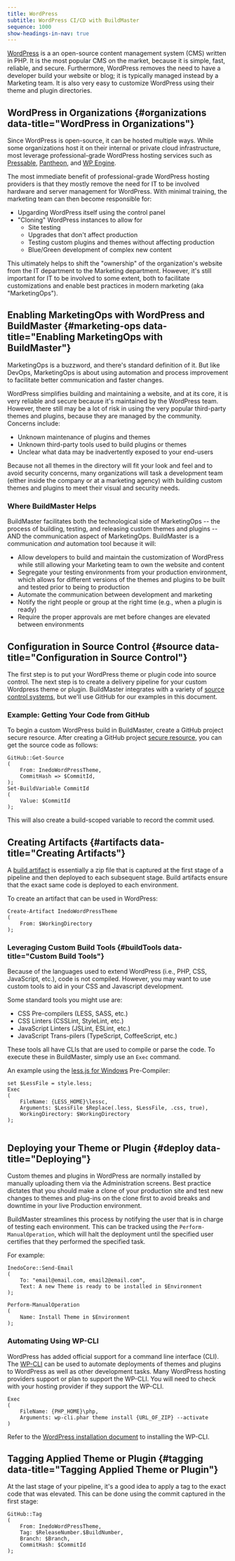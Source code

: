 ```yaml
---
title: WordPress
subtitle: WordPress CI/CD with BuildMaster
sequence: 1000
show-headings-in-nav: true
---
```


[WordPress](https://wordpress.org/) is a an open-source content management system (CMS) written in PHP. It is the most popular CMS on the market, because it is simple, fast, reliable, and secure. Furthermore, WordPress removes the need to have a developer build your website or blog; it is typically managed instead by a Marketing team. It is also very easy to customize WordPress using their theme and plugin directories.


## WordPress in Organizations {#organizations data-title="WordPress in Organizations"}

Since WordPress is open-source, it can be hosted multiple ways. While some organizations host it on their internal or private cloud infrastructure, most leverage professional-grade WordPress hosting services such as [Pressable](https://pressable.com/), [Pantheon](https://pantheon.io/product/wordpress-hosting), and [WP Engine](https://wpengine.com/).

The most immediate benefit of professional-grade WordPress hosting providers is that they mostly remove the need for IT to be involved hardware and server management for WordPress. With minimal training, the marketing team can then become responsible for:

  - Upgarding WordPress itself using the control panel
  - "Cloning" WordPress instances to allow for
    - Site testing
    - Upgrades that don't affect production
    - Testing custom plugins and themes without affecting production
    - Blue/Green development of complex new content

This ultimately helps to shift the "ownership" of the organization's website from the IT department to the Marketing department. However, it's still important for IT to be involved to some extent, both to facilitate customizations and enable best practices in modern marketing (aka "MarketingOps").

## Enabling MarketingOps with WordPress and BuildMaster {#marketing-ops data-title="Enabling MarketingOps with BuildMaster"}

MarketingOps is a buzzword, and there's standard definition of it. But like DevOps, MarketingOps is about using automation and process improvement to facilitate better communication and faster changes.

WordPress simplifies building and maintaining a website, and at its core, it is very reliable and secure because it's maintained by the WordPress team. However, there still may be a lot of risk in using the very popular third-party themes and plugins, because they are managed by the community. Concerns include:

- Unknown maintenance of plugins and themes
- Unknown third-party tools used to build plugins or themes
- Unclear what data may be inadvertently exposed to your end-users

Because not all themes in the directory will fit your look and feel and to avoid security concerns, many organizations will task a development team (either inside the company or at a marketing agency) with building custom themes and plugins to meet their visual and security needs.

### Where BuildMaster Helps

BuildMaster facilitates both the technological side of MarketingOps -- the process of building, testing, and releasing custom themes and plugins -- AND the communication aspect of MarketingOps. BuildMaster is a communication *and* automation tool because it will:

- Allow developers to build and maintain the customization of WordPress while still allowing your Marketing team to own the website and content
- Segregate your testing environments from your production environment, which allows for different versions of the themes and plugins to be built and tested prior to being to production
- Automate the communication between development and marketing
- Notify the right people or group at the right time (e.g., when a plugin is ready)
- Require the proper approvals are met before changes are elevated between environments

## Configuration in Source Control {#source data-title="Configuration in Source Control"}

The first step is to put your WordPress theme or plugin code into source control.  The next step is to create a delivery pipeline for your custom Wordpress theme or plugin. BuildMaster integrates with a variety of [source control systems](/docs/buildmaster/ci-cd/continuous-integration/server/source-control), but we'll use GitHub for our examples in this document.

### Example: Getting Your Code from GitHub

To begin a custom WordPress build in BuildMaster, create a GitHub project secure resource. After creating a GitHub project [secure resource](/docs/buildmaster/administration/resource-credentials), you can get the source code as follows:

```
GitHub::Get-Source
(
    From: InedoWordPressTheme,
    CommitHash => $CommitId,
);
Set-BuildVariable CommitId
(  
    Value: $CommitId  
);
```

This will also create a build-scoped variable to record the commit used.

## Creating Artifacts {#artifacts data-title="Creating Artifacts"}

A [build artifact](/docs/buildmaster/ci-cd/continuous-integration/packaging/artifacts) is essentially a zip file that is captured at the first stage of a pipeline and then deployed to each subsequent stage. Build artifacts ensure that the exact same code is deployed to each environment.

To create an artifact that can be used in WordPress:

```
Create-Artifact InedoWordPressTheme
(
    From: $WorkingDirectory
);
```

### Leveraging Custom Build Tools {#buildTools data-title="Custom Build Tools"}

Because of the languages used to extend WordPress (i.e., PHP, CSS, JavaScript, etc.), code is not compiled. However, you may want to use custom tools to aid in your CSS and Javascript development.

Some standard tools you might use are:
- CSS Pre-compilers (LESS, SASS, etc.)
- CSS Linters (CSSLint, StyleLint, etc.)
- JavaScript Linters (JSLint, ESLint, etc.)
- JavaScript Trans-pilers (TypeScript, CoffeeScript, etc.)

These tools all have CLIs that are used to compile or parse the code. To execute these in BuildMaster, simply use an `Exec` command.

An example using the [less.js for Windows](https://github.com/duncansmart/less.js-windows) Pre-Compiler:

```
set $LessFile = style.less;
Exec
(
    FileName: {LESS_HOME}\lessc,
    Arguments: $LessFile $Replace(.less, $LessFile, .css, true),
    WorkingDirectory: $WorkingDirectory
);
   
```

## Deploying your Theme or Plugin {#deploy data-title="Deploying"}

Custom themes and plugins in WordPress are normally installed by manually uploading them via the Administration screens. Best practice dictates that you should make a clone of your production site and test new changes to themes and plug-ins on the clone first to avoid breaks and downtime in your live Production environment.

BuildMaster streamlines this process by notifying the user that is in charge of testing each environment. This can be tracked using the `Perform-ManualOperation`, which will halt the deployment until the specified user certifies that they performed the specified task. 

For example:
```
InedoCore::Send-Email
(
    To: "email@email.com, email2@email.com",
    Text: A new Theme is ready to be installed in $Environment
);

Perform-ManualOperation
(
    Name: Install Theme in $Environment
);
``` 

### Automating Using WP-CLI

WordPress has added official support for a command line interface (CLI). The [WP-CLI](https://make.wordpress.org/cli/handbook/) can be used to automate deployments of themes and plugins to WordPress as well as other development tasks. Many WordPress hosting providers support or plan to support the WP-CLI. You will need to check with your hosting provider if they support the WP-CLI. 

```
Exec
(
    FileName: {PHP_HOME}\php,
    Arguments: wp-cli.phar theme install {URL_OF_ZIP} --activate
)
```

Refer to the [WordPress installation document](https://make.wordpress.org/cli/handbook/installing/) to installing the WP-CLI.


## Tagging Applied Theme or Plugin {#tagging data-title="Tagging Applied Theme or Plugin"}

At the last stage of your pipeline, it's a good idea to apply a tag to the exact code that was elevated. This can be done using the commit captured in the first stage:

```
GitHub::Tag
(
    From: InedoWordPressTheme,
    Tag: $ReleaseNumber.$BuildNumber,
    Branch: $Branch,
    CommitHash: $CommitId
);
```
